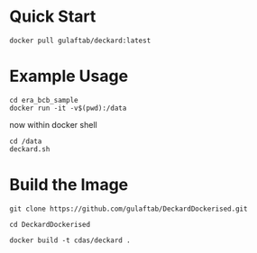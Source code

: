 # Quick Start


```
docker pull gulaftab/deckard:latest
```


# Example Usage


```
cd era_bcb_sample
docker run -it -v$(pwd):/data 
```
now within docker shell
```
cd /data
deckard.sh
```


# Build the Image

  ```
  git clone https://github.com/gulaftab/DeckardDockerised.git

  cd DeckardDockerised

  docker build -t cdas/deckard .
  ```

